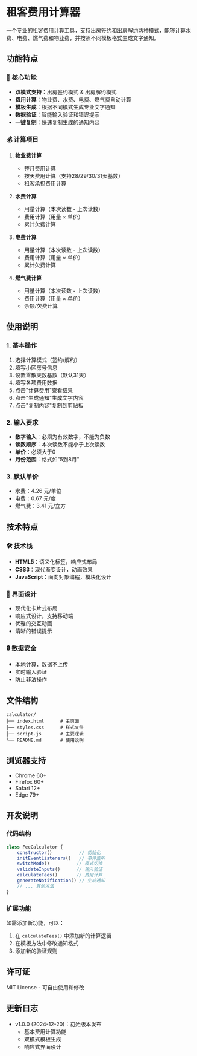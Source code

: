 # 租客费用计算器

一个专业的租客费用计算工具，支持出房签约和出房解约两种模式，能够计算水费、电费、燃气费和物业费，并按照不同模板格式生成文字通知。

## 功能特点

### 🎯 核心功能
- **双模式支持**：出房签约模式 & 出房解约模式
- **费用计算**：物业费、水费、电费、燃气费自动计算
- **模板生成**：根据不同模式生成专业文字通知
- **数据验证**：智能输入验证和错误提示
- **一键复制**：快速复制生成的通知内容

### 💰 计算项目
1. **物业费计算**
   - 整月费用计算
   - 按天费用计算（支持28/29/30/31天基数）
   - 租客承担费用计算

2. **水费计算**
   - 用量计算（本次读数 - 上次读数）
   - 费用计算（用量 × 单价）
   - 累计欠费计算

3. **电费计算**
   - 用量计算（本次读数 - 上次读数）
   - 费用计算（用量 × 单价）
   - 累计欠费计算

4. **燃气费计算**
   - 用量计算（本次读数 - 上次读数）
   - 费用计算（用量 × 单价）
   - 余额/欠费计算

## 使用说明

### 1. 基本操作
1. 选择计算模式（签约/解约）
2. 填写小区房号信息
3. 设置零散天数基数（默认31天）
4. 填写各项费用数据
5. 点击"计算费用"查看结果
6. 点击"生成通知"生成文字内容
7. 点击"复制内容"复制到剪贴板

### 2. 输入要求
- **数字输入**：必须为有效数字，不能为负数
- **读数顺序**：本次读数不能小于上次读数
- **单价**：必须大于0
- **月份范围**：格式如"5到8月"

### 3. 默认单价
- 水费：4.26 元/单位
- 电费：0.67 元/度  
- 燃气费：3.41 元/立方

## 技术特点

### 🛠️ 技术栈
- **HTML5**：语义化标签，响应式布局
- **CSS3**：现代渐变设计，动画效果
- **JavaScript**：面向对象编程，模块化设计

### 🎨 界面设计
- 现代化卡片式布局
- 响应式设计，支持移动端
- 优雅的交互动画
- 清晰的错误提示

### 🔒 数据安全
- 本地计算，数据不上传
- 实时输入验证
- 防止非法操作

## 文件结构
```
calculator/
├── index.html      # 主页面
├── styles.css      # 样式文件
├── script.js       # 主要逻辑
└── README.md       # 使用说明
```

## 浏览器支持
- Chrome 60+
- Firefox 60+
- Safari 12+
- Edge 79+

## 开发说明

### 代码结构
```javascript
class FeeCalculator {
    constructor()          // 初始化
    initEventListeners()   // 事件监听
    switchMode()          // 模式切换
    validateInputs()      // 输入验证
    calculateFees()       // 费用计算
    generateNotification() // 生成通知
    // ... 其他方法
}
```

### 扩展功能
如需添加新功能，可以：
1. 在 `calculateFees()` 中添加新的计算逻辑
2. 在模板方法中修改通知格式
3. 添加新的验证规则

## 许可证
MIT License - 可自由使用和修改

## 更新日志
- v1.0.0 (2024-12-20)：初始版本发布
  - 基本费用计算功能
  - 双模式模板生成
  - 响应式界面设计